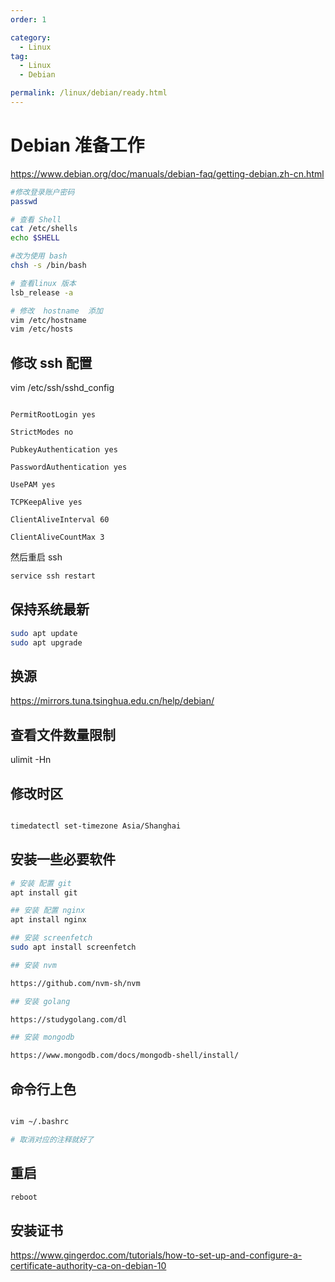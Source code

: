 ```yaml
---
order: 1

category:
  - Linux
tag:
  - Linux
  - Debian

permalink: /linux/debian/ready.html
---
```


# Debian 准备工作

https://www.debian.org/doc/manuals/debian-faq/getting-debian.zh-cn.html

```bash
#修改登录账户密码
passwd

# 查看 Shell
cat /etc/shells
echo $SHELL

#改为使用 bash
chsh -s /bin/bash

# 查看linux 版本
lsb_release -a

# 修改  hostname  添加
vim /etc/hostname
vim /etc/hosts


```

## 修改 ssh 配置

vim /etc/ssh/sshd_config

```YML

PermitRootLogin yes

StrictModes no

PubkeyAuthentication yes

PasswordAuthentication yes

UsePAM yes

TCPKeepAlive yes

ClientAliveInterval 60

ClientAliveCountMax 3

```

然后重启 ssh

```bash
service ssh restart
```

## 保持系统最新

```bash
sudo apt update
sudo apt upgrade

```

## 换源

https://mirrors.tuna.tsinghua.edu.cn/help/debian/

## 查看文件数量限制

ulimit -Hn

## 修改时区

```bash

timedatectl set-timezone Asia/Shanghai

```

## 安装一些必要软件

```bash
# 安装 配置 git
apt install git

## 安装 配置 nginx
apt install nginx

## 安装 screenfetch
sudo apt install screenfetch

## 安装 nvm

https://github.com/nvm-sh/nvm

## 安装 golang

https://studygolang.com/dl

## 安装 mongodb

https://www.mongodb.com/docs/mongodb-shell/install/

```

## 命令行上色

```bash

vim ~/.bashrc

# 取消对应的注释就好了
```

## 重启

```bash
reboot
```

## 安装证书

https://www.gingerdoc.com/tutorials/how-to-set-up-and-configure-a-certificate-authority-ca-on-debian-10
